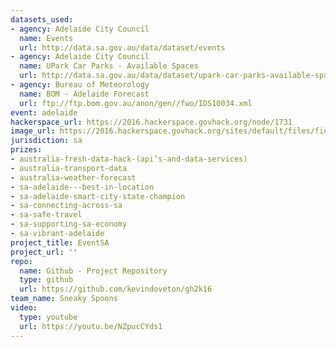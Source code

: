 ```yaml
---
datasets_used:
- agency: Adelaide City Council
  name: Events
  url: http://data.sa.gov.au/data/dataset/events
- agency: Adelaide City Council
  name: UPark Car Parks - Available Spaces
  url: http://data.sa.gov.au/data/dataset/upark-car-parks-available-spaces
- agency: Bureau of Meteorology
  name: BOM - Adelaide Forecast
  url: ftp://ftp.bom.gov.au/anon/gen//fwo/IDS10034.xml
event: adelaide
hackerspace_url: https://2016.hackerspace.govhack.org/node/1731
image_url: https://2016.hackerspace.govhack.org/sites/default/files/field/image/Untitled-2.jpg
jurisdiction: sa
prizes:
- australia-fresh-data-hack-(api’s-and-data-services)
- australia-transport-data
- australia-weather-forecast
- sa-adelaide---best-in-location
- sa-adelaide-smart-city-state-champion
- sa-connecting-across-sa
- sa-safe-travel
- sa-supporting-sa-economy
- sa-vibrant-adelaide
project_title: EventSA
project_url: ''
repo:
  name: Github - Project Repository
  type: github
  url: https://github.com/kevindoveton/gh2k16
team_name: Sneaky Spoons
video:
  type: youtube
  url: https://youtu.be/NZpucCYds1
---
```


